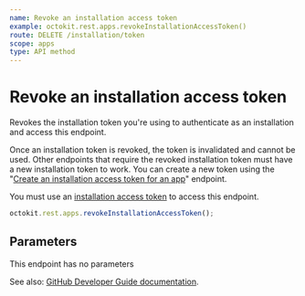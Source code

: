 ```yaml
---
name: Revoke an installation access token
example: octokit.rest.apps.revokeInstallationAccessToken()
route: DELETE /installation/token
scope: apps
type: API method
---
```


# Revoke an installation access token

Revokes the installation token you're using to authenticate as an installation and access this endpoint.

Once an installation token is revoked, the token is invalidated and cannot be used. Other endpoints that require the revoked installation token must have a new installation token to work. You can create a new token using the "[Create an installation access token for an app](https://docs.github.com/rest/reference/apps#create-an-installation-access-token-for-an-app)" endpoint.

You must use an [installation access token](https://docs.github.com/apps/building-github-apps/authenticating-with-github-apps/#authenticating-as-an-installation) to access this endpoint.

```js
octokit.rest.apps.revokeInstallationAccessToken();
```

## Parameters

This endpoint has no parameters

See also: [GitHub Developer Guide documentation](https://docs.github.com/rest/reference/apps#revoke-an-installation-access-token).
